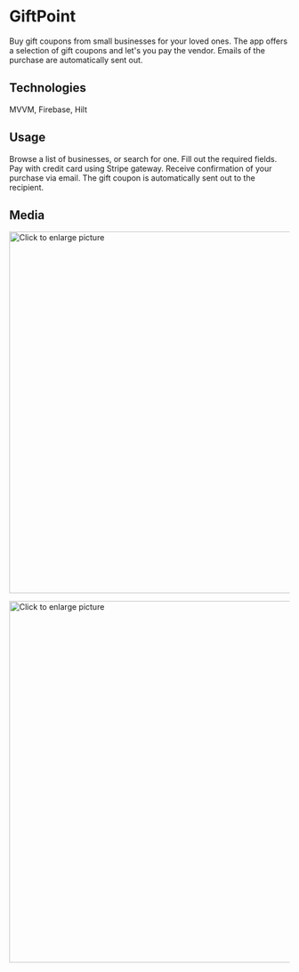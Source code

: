 # GiftPoint

Buy gift coupons from small businesses for your loved ones. The app offers a selection of gift coupons and let's you pay the vendor. Emails of the purchase are automatically sent out. 

## Technologies

MVVM, Firebase, Hilt


## Usage

Browse a list of businesses, or search for one.
Fill out the required fields.
Pay with credit card using Stripe gateway.
Receive confirmation of your purchase via email.
The gift coupon is automatically sent out to the recipient.

## Media

<a href="https://drive.google.com/uc?export=view&id=1J33j9Ith4tpA6h-tSbzGXuNLPEx1J5id"><img src="https://drive.google.com/uc?export=view&id=1J33j9Ith4tpA6h-tSbzGXuNLPEx1J5id" style="width: 650px; max-width: 100%; height: auto" title="Click to enlarge picture" />

<a href="https://drive.google.com/uc?export=view&id=1J33j9Ith4tpA6h-tSbzGXuNLPEx1J5id"><img src="https://drive.google.com/uc?export=view&id=1J33j9Ith4tpA6h-tSbzGXuNLPEx1J5id" style="width: 650px; max-width: 100%; height: auto" title="Click to enlarge picture" />

